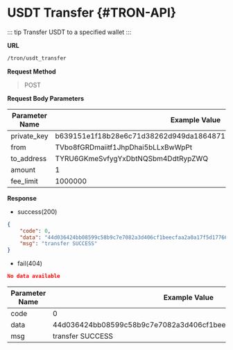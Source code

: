 # USDT Transfer {#TRON-API}

::: tip
Transfer USDT to a specified wallet
:::

**URL**


```sh
/tron/usdt_transfer
```

**Request Method**


> POST

**Request Body Parameters**


| Parameter Name | Example Value                                                    | Data Type | Required | Description |
| -------------- | ---------------------------------------------------------------- | --------- | -------- | ----------- |
| private_key    | b639151e1f18b28e6c71d38262d949da1864871d8385a198582d57e06492960b | String    | Yes      | -           |
| from           | TVbo8fGRDmaiitf1JhpDhai5bLLxBwWpPt                               | String    | Yes      | -           |
| to_address     | TYRU6GKmeSvfygYxDbtNQSbm4DdtRypZWQ                               | String    | Yes      | -           |
| amount         | 1                                                                | String    | Yes      | -           |
| fee_limit      | 1000000                                                          | String    | Yes      | -           |

**Response**

* success(200)

```json
{
    "code": 0,
    "data": "44d036424bb08599c58b9c7e7082a3d406cf1beecfaa2a0a17f5d177662f37b5",
    "msg": "transfer SUCCESS"
}
```

* fail(404)

```json
No data available
```

| Parameter Name | Example Value                                                    | Data Type | Description |
| -------------- | ---------------------------------------------------------------- | --------- | ----------- |
| code           | 0                                                                | Number    | -           |
| data           | 44d036424bb08599c58b9c7e7082a3d406cf1beecfaa2a0a17f5d177662f37b5 | String    | Hash        |
| msg            | transfer SUCCESS                                                 | String    | -           |
